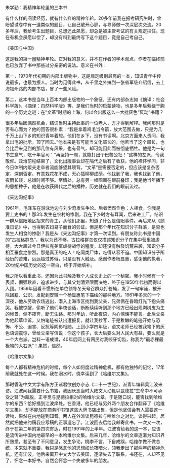 朱学勤：我精神年轮里的三本书

有什么样的阅读经历，就有什么样的精神年轮。20多年前我在报考研究生时，曾盼望试卷中有一道类似的题目，让自己敞开心扉，与导师做一次深层次交流。20多年后，我给考生出题目，总想还此夙愿，却总是被主管考试的有关规定拦住。现在有机会夙愿以偿了，却没有料到最终写下这个题目，竟是自己考自己。

《美国与中国》

这是我的第一圈精神年轮。它对我的意义，并不在作者的学术观点，作者在临终前也已放弃了书中那些过分亲密的说法。意义在书外：

第一，1970年代初期的内部出版物中，这是规定级别最高的一本，知识青年中传说最多，也最为撩人。当时为觅得此书，从千里之外搞到一张省军级介绍信，去上海福州路的内部书店，冒了一些风险。

第二，这本书是当年上百本内部出版物的一个象征，还有内部杂志如《摘译：社会科学版》、《摘译：自然科学版》等，是我们当时的启蒙读物，也是多年后萦绕于胸的一个历史之谜：在“文革”时期的上海，何以会出版这么一大批灰色“反动”书籍？

很多年后因偶然机会，结识当时主持此事的一位老人，方才得到解释。我问那时是否有心而为？他的回答很朴素：“我是拿着鸡毛当令箭，放大范围去做，只是为几千万上山下乡的知识青年着想。他们在乡下，没有书读啊。北京方面来人责问，我拿出毛的批示，顶了回去。”他本来是有可能当文化部长的，他若当了这个部长，也会比后来见到的那几位有风采，也有骨气，却可能因此而被彻底牺牲。他是为一句书生意气，吃十年官司：“再坚持一周，就能打出个巴黎公社！”这样的左派，令我敬仰。政治前程结束了，文化出版事业却在隔代之后有了收获。他的襟怀学问，非今日体制内贩夫走卒者流能够望其项背。“文革”是需要否定的，但应该是复杂否定、深刻否定。有意栽花花不成，无心插柳柳成荫。他找到了我，我也找到了他，夜雨长谈，总嫌时间不够。至情处，总有另一幅图画在眼前叠印：我是他当年播下的思想种子，他是在收获隔代之后的播种，历史就在我们的眼前流过。

《夹边沟纪事》

1961年，毛泽东在游泳池边与刘少奇发生争论。后者愤然作色：人相食，你我是要上史书的！那3年发生在农村的惨剧，我在下乡时方有耳闻，后来进工厂，结识一群从信阳地区招来的青工，从他们那里，知道了什么是信阳事件。再后来从《顾准日记》中，也得到农妇易子而食的旁证。但是那个年代在知识分子群落，是否也发生人相食的惨剧？我是从《夹边沟纪事》才第一次读到。有朋友称此书是中国的“古拉格群岛”，我以为还不够。古拉格群岛仅仅描述知识分子在集中营里被虐待，大大超过今日伊拉克美军虐待战俘的程度，却还没有触及饥荒来袭，知识分子相互蚕食之惨烈。那是真正的吃人！吃同类尸体，吃得从容不迫。中国知识分子所经历的苦难，远远超过苏俄，只是没有人触及。感谢作者杨显惠，感谢他的执著，20世纪中国历史的这一空白，终于开始填补。

我之所以看重此书，还因为此书触及我个人成长史上的一个秘密。我小时候有一个表叔，倔强耿直，追求进步，与其父划清界限而决绝，终于在1950年代初而得以入团。1959年因看不惯所在单位领导冬天号召群众打苍蝇，发了一句牢骚，被开除团籍、公职，发配到安徽一个杨显惠笔下描绘的那种地方。1961年冬天的一个深夜，他从劳改农场逃出，潜入上海市区找到我父亲，兄弟俩在昏暗灯光下抱头痛哭。我被惊醒，偷听了他们半夜谈话，断断续续听到那个地方已经出现剥树皮为生的惨景，倘不夜奔，断无生路。那时年幼，听此夜语，内心惊悚不能言。此后父亲为他起草申诉，又怕笔迹被认出遭报复，就让我抄写，于是稚嫩的笔迹开始与恐怖、不公、迫害、反抗等阴影相随。上到小学四年级，语文老师已经被我笔下的灰色语调震惊，曾给父亲写信说：你这个孩子，长大后要么对人民大有益，要么就是一个大右派。岂料一语成谶，40年后网上有网民对我咬牙切齿，称我为“最赤裸最极端的大右派”！果然，信然。

《哈维尔文集》

每个人都有精神危机的时候，每个人如何度过精神危机，都有他独特的记忆，17年前我就处在这一时候。我在溺水时，侥幸读到了《哈维尔文集》。

那时香港中文大学有陈方正诸君欲创办杂志《二十一世纪》，派青年编辑吴江波来访。江波问我需要什么书籍，我因厌恶当时大陆文人动辄以昆德拉“生命中不可承受之轻”为超脱，正寻觅与昆德拉相对的哈维尔文章，于是随口说，能否找到哈维尔的东西？恰好搔到江波痒处。在香港，他已经与另外两个朋友合作翻译了《哈维尔文集》，却不能放在商务印书馆这些大牌书店出售，但是他坚信会有人需要这一读物，果然在内地碰到知音。两人在外滩谈昆德拉与哈维尔之对比，谈得兴起，居然就把他来约稿我应写稿的正事遗忘了。江波回去后给我邮寄此书，一次又一次，终于在第二年的第四次寄达，时在1991年的上半年。江波寄给我的这一本，应该是流传进中国内地最早的一本哈维尔文集。后来几年，哈维尔的文章逐渐为知识界所熟悉，甚至有了不同意见，发生争论。桃李不言，下自成蹊，哈维尔做不做总统，本来就不重要，我只是感念他的思想如长夜暗火，领我走出了那两年的精神危机。还有江波，他后来离开中文大学去美国，逐渐失去了联系。书还在，人却不见了，怀念一本好书，自然会怀念一个失散多年的朋友。
